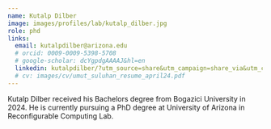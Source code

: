 ```yaml
---
name: Kutalp Dilber
image: images/profiles/lab/kutalp_dilber.jpg
role: phd
links:
  email: kutalpdilber@arizona.edu
  # orcid: 0009-0009-5398-5708
  # google-scholar: dcYgpdgAAAAJ&hl=en
  linkedin: kutalpdilber/?utm_source=share&utm_campaign=share_via&utm_content=profile&utm_medium=ios_app
  # cv: images/cv/umut_suluhan_resume_april24.pdf
---
```


Kutalp Dilber received his Bachelors degree from Bogazici University in 2024. He is currently pursuing a PhD degree at University of Arizona in Reconfigurable Computing Lab.